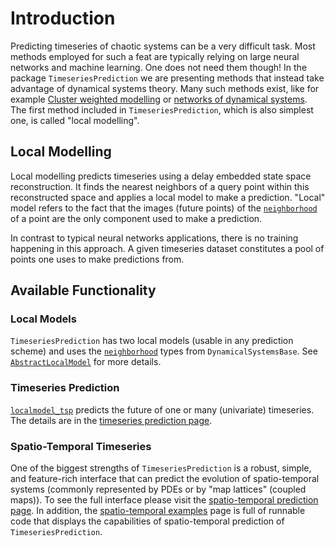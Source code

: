 # Introduction

Predicting timeseries of chaotic systems can be a very difficult task. Most methods employed for such a feat are typically relying on large neural networks and machine learning. One does not need them though! In the package `TimeseriesPrediction` we are presenting methods that instead take advantage of dynamical systems theory. Many such methods exist, like for example [Cluster weighted modelling](https://onlinelibrary.wiley.com/doi/pdf/10.1002/9783527609970.ch3) or [networks of dynamical systems](https://github.com/JuliaDynamics/TimeseriesPrediction.jl/issues/40). The first method included in `TimeseriesPrediction`, which is also simplest one, is called "local modelling".

## Local Modelling

Local modelling predicts timeseries using a delay embedded state space reconstruction.
It finds the nearest neighbors of a query point within this reconstructed space and applies a local model to make a prediction. "Local" model refers to the fact that the images (future points) of the [`neighborhood`](@ref) of a point are the only component used to make a prediction.

In contrast to typical neural networks applications, there is no training happening in this approach. A given timeseries dataset constitutes a pool of points one uses to make predictions from.



## Available Functionality

### Local Models
`TimeseriesPrediction` has two local models (usable in any prediction scheme)
and uses the [`neighborhood`](@ref) types from `DynamicalSystemsBase`. See [`AbstractLocalModel`](@ref) for more details.

### Timeseries Prediction
[`localmodel_tsp`](@ref) predicts the future of one or many (univariate) timeseries. The details are in the [timeseries prediction page](localmodels).

### Spatio-Temporal Timeseries
One of the biggest strengths of `TimeseriesPrediction` is a robust, simple, and feature-rich interface that can predict the evolution of spatio-temporal systems (commonly represented by PDEs or by "map lattices" (coupled maps)). To see the full interface please visit the [spatio-temporal prediction page](spatiotemporal.md). In addition, the [spatio-temporal examples](stexamples.md) page is full of runnable code that displays the capabilities of spatio-temporal prediction of `TimeseriesPrediction`.
